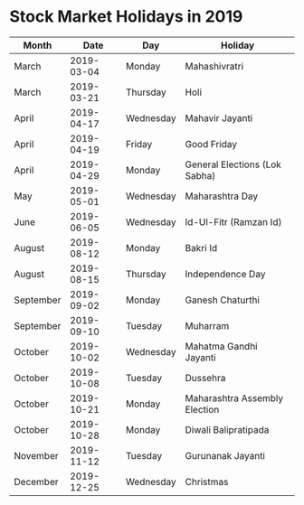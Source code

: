 # Stock Market Holidays in 2019

| Month     | Date       | Day       | Holiday                       |
|-----------|------------|-----------|-------------------------------|
| March     | 2019-03-04 | Monday    | Mahashivratri                 |
| March     | 2019-03-21 | Thursday  | Holi                          |
| April     | 2019-04-17 | Wednesday | Mahavir Jayanti               |
| April     | 2019-04-19 | Friday    | Good Friday                   |
| April     | 2019-04-29 | Monday    | General Elections (Lok Sabha) |
| May       | 2019-05-01 | Wednesday | Maharashtra Day               |
| June      | 2019-06-05 | Wednesday | Id-Ul-Fitr (Ramzan Id)        |
| August    | 2019-08-12 | Monday    | Bakri Id                      |
| August    | 2019-08-15 | Thursday  | Independence Day              |
| September | 2019-09-02 | Monday    | Ganesh Chaturthi              |
| September | 2019-09-10 | Tuesday   | Muharram                      |
| October   | 2019-10-02 | Wednesday | Mahatma Gandhi Jayanti        |
| October   | 2019-10-08 | Tuesday   | Dussehra                      |
| October   | 2019-10-21 | Monday    | Maharashtra Assembly Election |
| October   | 2019-10-28 | Monday    | Diwali Balipratipada          |
| November  | 2019-11-12 | Tuesday   | Gurunanak Jayanti             |
| December  | 2019-12-25 | Wednesday | Christmas                     |


